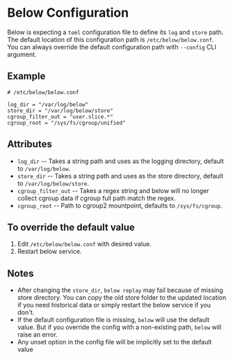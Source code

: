 # Below Configuration

Below is expecting a `toml` configuration file to define its `log` and `store` path. The default location of this configuration path is `/etc/below/below.conf`. You can always override the default configuration path with `--config` CLI argument.

## Example
```
# /etc/below/below.conf

log_dir = "/var/log/below"
store_dir = "/var/log/below/store"
cgroup_filter_out = "user.slice.*"
cgroup_root = "/sys/fs/cgroup/unified"
```

## Attributes
* `log_dir` -- Takes a string path and uses as the logging directory, default to `/var/log/below`.
* `store_dir` -- Takes a string path and uses as the store directory, default to `/var/log/below/store`.
* `cgroup_filter_out` -- Takes a regex string and below will no longer collect cgroup data if cgroup full path match the regex.
* `cgroup_root` -- Path to cgroup2 mountpoint, defaults to `/sys/fs/cgroup`.

## To override the default value
1. Edit `/etc/below/below.conf` with desired value.
2. Restart below service.

## Notes
* After changing the `store_dir`, `below replay` may fail because of missing store directory. You can copy the old store folder to the updated location if you need historical data or simply restart the below service if you don't.
* If the default configuration file is missing, `below` will use the default value. But if you override the config with a non-existing path, `below` will raise an error.
* Any unset option in the config file will be implicitly set to the default value
